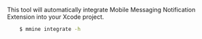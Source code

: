 This tool will automatically integrate Mobile Messaging Notification Extension into your Xcode project.
```bash
    $ mmine integrate -h
```